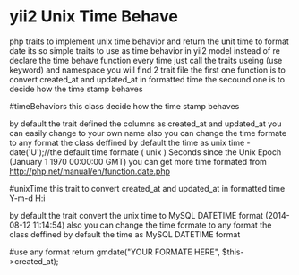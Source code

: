 # yii2 Unix Time Behave
php traits to implement unix time behavior and return the unit time to format date
its so simple traits to use as time behavior in yii2 model instead of re declare the time behave function every time
just call the traits useing (use keyword) and namespace 
you will find 2 trait file the first one function is to convert created_at and updated_at in formatted time the secound one is to 
decide how the time stamp behaves

#timeBehaviors
this class decide how the time stamp behaves

by default the trait defined the columns as created_at and updated_at you can easily change to your own name
also you can change the time formate to any format the class deffined by default the time as unix time 
-date('U');//the default time formate ( unix ) Seconds since the Unix Epoch (January 1 1970 00:00:00 GMT)
you can get more time formated from http://php.net/manual/en/function.date.php


#unixTime
this trait to convert created_at and updated_at in formatted time
Y-m-d H:i

by default the trait convert the unix time to MySQL DATETIME format (2014-08-12 11:14:54)
also you can change the time formate to any format the class deffined by default the time as MySQL DATETIME format

#use any format
return gmdate("YOUR FORMATE HERE", $this->created_at);
